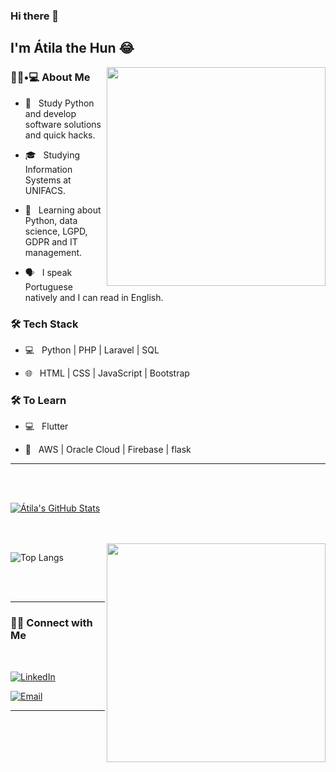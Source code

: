 ### Hi there 👋<h2> I'm Átila the Hun 😂</h2>

<img align='right' src="https://media.proprofs.com/images/QM/user_images/2356735/1574269738.gif" width="350">

<h3> 👨🏻•💻 About Me </h3>



- 🤔 &nbsp; Study Python and develop software solutions and quick hacks.

- 🎓 &nbsp; Studying Information Systems at UNIFACS.

- 🌱 &nbsp; Learning about Python, data science, LGPD, GDPR and IT management.

- 🗣️ &nbsp; I speak Portuguese natively and I can read in English.



<h3>🛠 Tech Stack</h3>



- 💻 &nbsp; Python | PHP | Laravel | SQL  

- 🌐 &nbsp; HTML | CSS | JavaScript | Bootstrap 

<!--

- 🛢 &nbsp; MySQL | Oracle

- 🔧 &nbsp; Git | Markdown 

- 🖥 &nbsp; Figma | Photoshop 

-->



<h3>🛠 To Learn</h3>

- 💻 &nbsp; Flutter  

- 🔧 &nbsp; AWS | Oracle Cloud | Firebase | flask

<hr>



<br/><br/>

[![Átila's GitHub Stats](https://github-readme-stats.vercel.app/api?username=atilasc&show_icons=true)](https://github.com/atilasc)

<br/>

<br/>

<img src="https://thumbs.gfycat.com/EvilNextDevilfish-small.gif" width="350" align='right'>

![Top Langs](https://github-readme-stats.vercel.app/api/top-langs/?username=atilasc&show_icons=true)

<br><br>



<hr>



<h3> 🤝🏻 Connect with Me </h3>

<br>



<p align="center">

<a href="https://www.linkedin.com/in/atilasoares/"><img alt="LinkedIn" src="https://img.shields.io/badge/LinkedIn-%C3%81tila%20Soares%20Cunha-blue?style=flat-square&logo=linkedin"></a>

<a href="mailto:atilasoarescunha@hotmail.com"><img alt="Email" src="https://img.shields.io/badge/Email-atilasoarescunha@hotmail.com-blue?style=flat-square&logo=microsoft-outlook"></a>

</p>

<hr>
